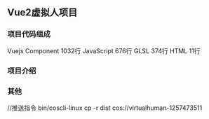 ## Vue2虚拟人项目

### 项目代码组成
Vuejs Component    1032行
JavaScript          676行
GLSL                374行
HTML                 11行

### 项目介绍

### 其他
//推送指令 bin/coscli-linux cp -r dist cos://virtualhuman-1257473511